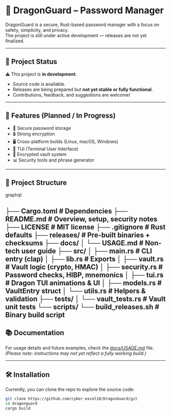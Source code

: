 # 🐉 DragonGuard – Password Manager

DragonGuard is a secure, Rust-based password manager with a focus on safety, simplicity, and privacy.  
The project is still under active development — releases are not yet finalized.

---

## 🚧 Project Status
⚠️ This project is **in development**.  
- Source code is available.  
- Releases are being prepared but **not yet stable or fully functional**.  
- Contributions, feedback, and suggestions are welcome!

---

## 📖 Features (Planned / In Progress)
- 🔑 Secure password storage  
- 🔒 Strong encryption  
- 🖥️ Cross-platform builds (Linux, macOS, Windows)  
- 🐉 TUI (Terminal User Interface)  
- 📂 Encrypted vault system  
- 📊 Security tools and phrase generator  

---
## 📂 Project Structure
graphql

├── Cargo.toml                 # Dependencies
├── README.md                  # Overview, setup, security notes
├── LICENSE                    # MIT license
├── .gitignore                 # Rust defaults
├── releases/                  # Pre-built binaries + checksums
├── docs/
│   └── USAGE.md               # Non-tech user guide
├── src/
│   ├── main.rs                # CLI entry (clap)
│   ├── lib.rs                 # Exports
│   ├── vault.rs               # Vault logic (crypto, HMAC)
│   ├── security.rs            # Password checks, HIBP, mnemonics
│   ├── tui.rs                 # Dragon TUI animations & UI
│   ├── models.rs              # VaultEntry struct
│   └── utils.rs               # Helpers & validation
├── tests/
│   └── vault_tests.rs         # Vault unit tests
└── scripts/
    └── build_releases.sh      # Binary build script
---

## 📚 Documentation
For usage details and future examples, check the [docs/USAGE.md](docs/USAGE.md) file.  
*(Please note: instructions may not yet reflect a fully working build.)*

---

## 🛠️ Installation
Currently, you can clone the repo to explore the source code:

```bash
git clone https://github.com/cyber-excel10/DragonGuard/git
cd dragonguard
cargo build



